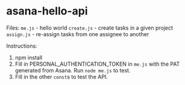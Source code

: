 # asana-hello-api

Files:
`me.js` - hello world
`create.js` - create tasks in a given project
`assign.js` - re-assign tasks from one assignee to another

Instructions:
1. npm install
2. Fill in PERSONAL_AUTHENTICATION_TOKEN in `me.js` with the PAT generated from Asana. Run `node me.js` to test.
3. Fill in the other `const`s to test the API.
